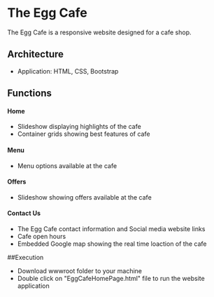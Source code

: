 # The Egg Cafe

The Egg Cafe is a responsive website designed for a cafe shop.

## Architecture

- Application: HTML, CSS, Bootstrap

## Functions
#### Home
- Slideshow displaying highlights of the cafe
- Container grids showing best features of cafe

#### Menu
- Menu options available at the cafe

#### Offers
- Slideshow showing offers available at the cafe

#### Contact Us
- The Egg Cafe contact information and Social media website links
- Cafe open hours
- Embedded Google map showing the real time loaction of the cafe

##Execution

- Download wwwroot folder to your machine
- Double click on "EggCafeHomePage.html" file to run the website application